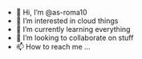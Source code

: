 - 👋 Hi, I’m @as-roma10
- 👀 I’m interested in cloud things
- 🌱 I’m currently learning everything
- 💞️ I’m looking to collaborate on stuff
- 📫 How to reach me ...

<!---
as-roma10/as-roma10 is a ✨ special ✨ repository because its `README.md` (this file) appears on your GitHub profile.
You can click the Preview link to take a look at your changes.
--->
